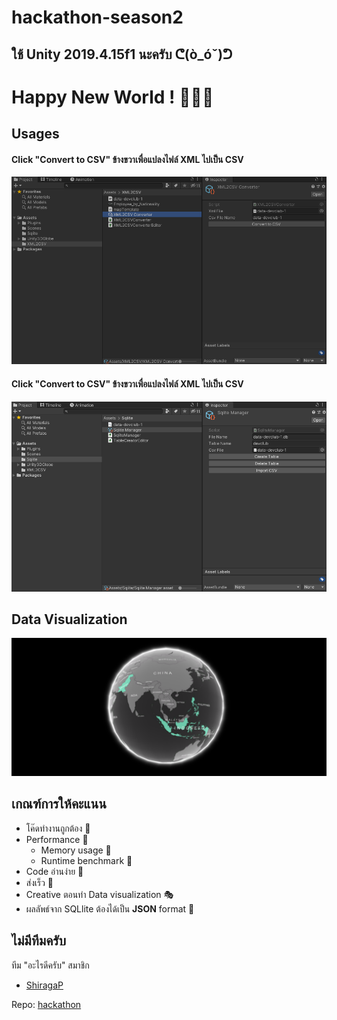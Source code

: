 # hackathon-season2

## ใช้ Unity 2019.4.15f1 นะครับ ᕦ(ò_óˇ)ᕤ

# Happy New World ! 🎉🎉🎉

## Usages
#### Click "Convert to CSV" ข้างขวาเพื่อแปลงไฟล์ XML ไปเป็น CSV
![อุ้ย อะไรน่ะ](images/Screenshot2.png)

#### Click "Convert to CSV" ข้างขวาเพื่อแปลงไฟล์ XML ไปเป็น CSV
![แอบดูหรอ](images/Screenshot3.png)

## Data Visualization
![โลกของเราน่าอยู่](images/Screenshot1.png)

## เกณฑ์การให้คะแนน
- โค๊ดทำงานถูกต้อง 🛒
- Performance 🎎
  - Memory usage 🎨
  - Runtime benchmark 🧶
- Code อ่านง่าย 🎃
- ส่งเร็ว 🎏
- Creative ตอนทำ Data visualization 🎭
- ผลลัพธ์จาก SQLlite ต้องได้เป็น **JSON** format 👜


## ไม่มีทีมครับ
ทีม "อะไรดีครับ"
สมาชิก
- [ShiragaP](https://github.com/ShiragaP)

Repo: [hackathon](https://github.com/ShiragaP/hackathon-season2)
